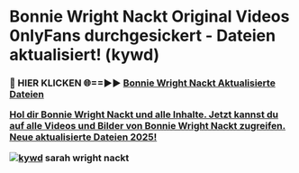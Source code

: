 # Bonnie Wright Nackt Original Videos 0nlyFans durchgesickert - Dateien aktualisiert! (kywd)

<h3>🔴 HIER KLICKEN 🌐==►► <a href="https://tinyurl.com/h6vf6nb8" rel="nofollow">Bonnie Wright Nackt Aktualisierte Dateien

Hol dir Bonnie Wright Nackt und alle Inhalte. Jetzt kannst du auf alle Videos und Bilder von Bonnie Wright Nackt zugreifen. Neue aktualisierte Dateien 2025!

[![kywd](https://i.imgur.com/sD4kR3V.gif)](https://tinyurl.com/h6vf6nb8)
sarah wright nackt
